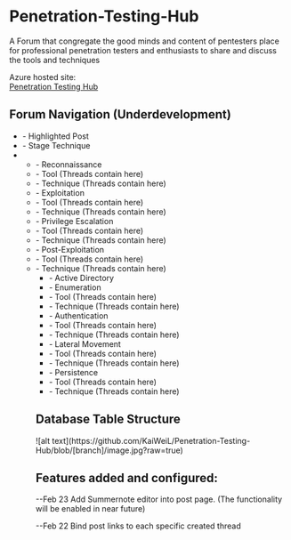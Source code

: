 # Penetration-Testing-Hub
A Forum that congregate the good minds and content of pentesters
place for professional penetration testers and enthusiasts to share and discuss the tools and techniques

Azure hosted site:<br>
[Penetration Testing Hub](https://penetrationtestinghub20210225092748.azurewebsites.net)

<h2>Forum Navigation (Underdevelopment)</h2>
<ul>
<li>- Highlighted Post</li>
<li>- Stage Technique</li>
<li><ul><li>    - Reconnaissance</li>
<li>        - Tool (Threads contain here)</li>
<li>        - Technique (Threads contain here)</li></li>
<li>    - Exploitation</li>
<li>        - Tool (Threads contain here)</li>
<li>        - Technique (Threads contain here)</li>
<li>    - Privilege Escalation</li>
<li>        - Tool (Threads contain here)</li>
<li>        - Technique (Threads contain here)</li>
<li>    - Post-Exploitation</li>
<li>        - Tool (Threads contain here)</li>
<li>        - Technique (Threads contain here)<ul></li>
<li>- Active Directory</li>
<li>    - Enumeration</li>
<li>        - Tool (Threads contain here)</li>
<li>        - Technique (Threads contain here)</li>
<li>    - Authentication</li>
<li>        - Tool (Threads contain here)</li>
<li>        - Technique (Threads contain here)</li>
<li>    - Lateral Movement</li>
<li>        - Tool (Threads contain here)</li>
<li>        - Technique (Threads contain here)</li>
<li>    - Persistence</li>
<li>        - Tool (Threads contain here)</li>
<li>        - Technique (Threads contain here)</li>
</ul>
        
<h2>Database Table Structure</h2>
![alt text](https://github.com/KaiWeiL/Penetration-Testing-Hub/blob/[branch]/image.jpg?raw=true)


<h2>Features added and configured:</h2>
<p>
--Feb 23
Add Summernote editor into post page.
(The functionality will be enabled in near future)

--Feb 22
Bind post links to each specific created thread
</p>
